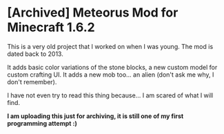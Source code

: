 # [Archived] Meteorus Mod for Minecraft 1.6.2

This is a very old project that I worked on when I was young. The mod is dated back to 2013.

It adds basic color variations of the stone blocks, a new custom model for custom crafting UI. It adds a new mob too... an alien (don't ask me why, I don't remember).

I have not even try to read this thing because... I am scared of what I will find.

__I am uploading this just for archiving, it is still one of my first programming attempt :)__
